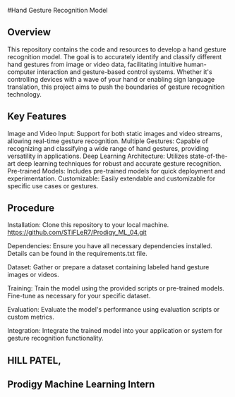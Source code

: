 #Hand Gesture Recognition Model

## Overview
This repository contains the code and resources to develop a hand gesture recognition model. The goal is to accurately identify and classify different hand gestures from image or video data, facilitating intuitive human-computer interaction and gesture-based control systems. Whether it's controlling devices with a wave of your hand or enabling sign language translation, this project aims to push the boundaries of gesture recognition technology.

## Key Features
Image and Video Input: Support for both static images and video streams, allowing real-time gesture recognition.
Multiple Gestures: Capable of recognizing and classifying a wide range of hand gestures, providing versatility in applications.
Deep Learning Architecture: Utilizes state-of-the-art deep learning techniques for robust and accurate gesture recognition.
Pre-trained Models: Includes pre-trained models for quick deployment and experimentation.
Customizable: Easily extendable and customizable for specific use cases or gestures.

## Procedure
Installation: Clone this repository to your local machine. https://github.com/STiFLeR7/Prodigy_ML_04.git

Dependencies: Ensure you have all necessary dependencies installed. Details can be found in the requirements.txt file.

Dataset: Gather or prepare a dataset containing labeled hand gesture images or videos.

Training: Train the model using the provided scripts or pre-trained models. Fine-tune as necessary for your specific dataset.

Evaluation: Evaluate the model's performance using evaluation scripts or custom metrics.

Integration: Integrate the trained model into your application or system for gesture recognition functionality.

## HILL PATEL,
## Prodigy Machine Learning Intern


